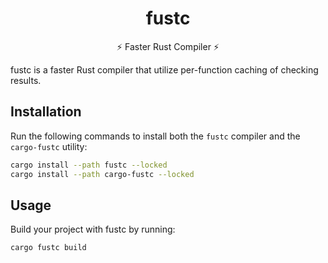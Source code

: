 <div align="center">
  <h1>fustc</h1>
  ⚡️ Faster Rust Compiler ⚡️
</div>

fustc is a faster Rust compiler that utilize per-function caching of checking results.

## Installation

Run the following commands to install both the `fustc` compiler and the `cargo-fustc` utility:

```bash
cargo install --path fustc --locked
cargo install --path cargo-fustc --locked
```

## Usage

Build your project with fustc by running:

```bash
cargo fustc build
```
